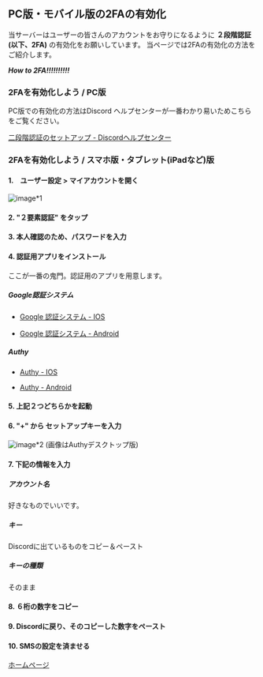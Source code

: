 ## PC版・モバイル版の2FAの有効化

当サーバーはユーザーの皆さんのアカウントをお守りになるように **２段階認証(以下、2FA)** の有効化をお願いしています。
当ページでは2FAの有効化の方法をご紹介します。

***How to 2FA!!!!!!!!!!***

### 2FAを有効化しよう / PC版
PC版での有効化の方法はDiscord ヘルプセンターが一番わかり易いためこちらをご覧ください。

[二段階認証のセットアップ - Discordヘルプセンター](https://support.discord.com/hc/ja/articles/219576828)

### 2FAを有効化しよう / スマホ版・タブレット(iPadなど)版

#### 1.　ユーザー設定 > マイアカウントを開く
![image*1](https://media.discordapp.net/attachments/845566542392983572/850001118167564328/unknown.png?width=335&height=683)

#### 2. "２要素認証" をタップ

#### 3. 本人確認のため、パスワードを入力

#### 4. 認証用アプリをインストール
ここが一番の鬼門。認証用のアプリを用意します。

##### Google認証システム
- [Google 認証システム - IOS](https://apps.apple.com/jp/app/google-authenticator/id388497605)

- [Google 認証システム - Android](https://play.google.com/store/apps/details?id=com.google.android.apps.authenticator2&hl=ja&gl=US)

##### Authy
- [Authy - IOS](https://itunes.apple.com/us/app/authy/id494168017)

- [Authy - Android](https://play.google.com/store/apps/details?id=com.authy.authy)


#### 5. 上記２つどちらかを起動

#### 6. "+" から セットアップキーを入力

![image*2](https://media.discordapp.net/attachments/733707711228674102/854876111736274964/unknown.png?width=380&height=600)
(画像はAuthyデスクトップ版)

#### 7. 下記の情報を入力

##### アカウント名
好きなものでいいです。

##### キー
Discordに出ているものをコピー＆ペースト

##### キーの種類
そのまま

#### 8. ６桁の数字をコピー

#### 9. Discordに戻り、そのコピーした数字をペースト

#### 10. SMSの設定を済ませる

[ホームページ](../README.md)